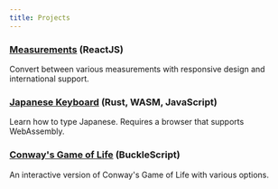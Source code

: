```yaml
---
title: Projects
---
```


### [Measurements](/projects/measurements/index.html) (ReactJS)

Convert between various measurements with responsive design and international support.

### [Japanese Keyboard](/projects/jp_keyboard/index.html) (Rust, WASM, JavaScript)

Learn how to type Japanese. Requires a browser that supports WebAssembly.

### [Conway's Game of Life](/projects/game-of-life/index.html) (BuckleScript)

An interactive version of Conway's Game of Life with various options.
